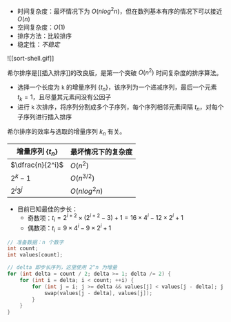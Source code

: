 - 时间复杂度：最坏情况下为 $O(n log^2 n)$，但在数列基本有序的情况下可以接近 $O(n)$
- 空间复杂度：$O(1)$
- 排序方法：比较排序
- 稳定性：$不稳定$

![[sort-shell.gif]]

希尔排序是[[插入排序]]的改良版，是第一个突破 $O(n^2)$ 时间复杂度的排序算法。
- 选择一个长度为 `k` 的增量序列 $\{t_n\}$，该序列为一个递减序列，最后一个元素 $t_k = 1$，且尽量其元素间没有公因子
- 进行 `k` 次排序，将序列分割成多个子序列，每个序列相邻元素间隔 $t_n$，对每个子序列进行插入排序

希尔排序的效率与选取的增量序列 ${k_n}$ 有关。

| 增量序列 $\{t_n\}$ | 最坏情况下的复杂度 |
| ------------------ | ------------------ |
| $\dfrac{n}{2^i}$   | $O(n^2)$           |
| $2^k - 1$          | $O(n^{3/2})$       |
| $2^i3^j$           | $O(n log^2 n)$     |

- 目前已知最佳的步长：
	- 奇数项：$t_i=2^{i+2}\times(2^{i+2}-3)+1=16\times4^i-12\times2^i+1$
	- 偶数项：$t_i=9\times4^i-9\times2^i+1$

```cpp
// 准备数据：n 个数字
int count;
int values[count];

// delta 即步长序列，这里使用 2^n 为增量
for (int delta = count / 2; delta >= 1; delta /= 2) {  
    for (int i = delta; i < count; ++i) {  
        for (int j = i; j >= delta && values[j] < values[j - delta]; j -= delta) {  
            swap(values[j - delta], values[j]);  
        }  
    }  
}
```